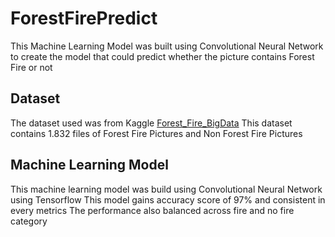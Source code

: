 # ForestFirePredict
This Machine Learning Model was built using Convolutional Neural Network to create the model that could predict whether the picture contains Forest Fire or not

## Dataset
The dataset used was from Kaggle [Forest_Fire_BigData]("https://www.kaggle.com/datasets/mohammedborhanuddin/forest-fire-bigdata") 
This dataset contains 1.832 files of Forest Fire Pictures and Non Forest Fire Pictures

## Machine Learning Model
This machine learning model was build using Convolutional Neural Network using Tensorflow
This model gains accuracy score of 97% and consistent in every metrics
The performance also balanced across fire and no fire category 
